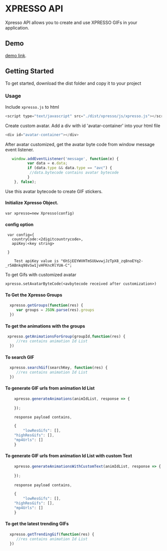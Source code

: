 # XPRESSO API

Xpresso API allows you to create and use XPRESSO GIFs in your application.


## Demo

 [demo link](http://xpresso.tech/xpresso-web-demo/).
 

## Getting Started

To get started, download the dist folder and copy it to your project


### Usage

Include `xpresso.js` to html

```javascript
<script type="text/javascript" src="./dist/xpresso/js/xpresso.js"></script>
```

Create custom avatar.
Add a div with id 'avatar-container' into your html file

```javascript
<div id="avatar-container"></div>
```

After avatar customized, get the avatar byte code from window message event listener.

```javascript
   window.addEventListener('message', function(e) {
          var data = e.data;
          if (data.type && data.type == "avc") {
           //data.bytecode contains avatar bytecode
          }
    }, false);
```
Use this avatar bytecode to create GIF stickers.

#### Initialize Xpresso Object.

```javscript
var xpresso=new Xpresso(config)
```

#### config option 
```
 var config={
   countryCode:<2digitcountrycode>,
   apiKey:<key string>

 }
 
    Test apiKey value is "6hSjEEYWVHTmSUUwvwjJzTpX8_zq8noEYq2-_r5ABnkq98vSw1jvHFKncRlYUA-C";

```

To get Gifs with customized avatar

```javscript
xpresso.setAvatarByteCode(<avbytecode received after customization>)
```

#### To Get the Xpresso Groups

```javascript
  xpresso.getGroups(function(res) {
     var groups = JSON.parse(res).groups
  })

```

#### To get the animations with the groups

```javascript
 xpresso.getAnimationsForGroup(groupId,function(res) {
     //res contains animation Id List
  })

```

#### To search GIF
 
```javascript
  xpresso.searchGif(searchKey, function(res) {
     //res contains animation Id List
  })

```

#### To generate GIF urls from animation Id List

```javascript
    xpresso.generateAnimations(animIdList, response => {
       
    });

    response payload contains,

    {
        "lowResGifs": [],
 	"highResGifs": [],
	"mp4Urls": []
    }

```

#### To generate GIF urls from animation Id List with custom Text

```javascript
    xpresso.generateAnimationsWithCustomText(animIdList, response => {
    
    });
    
    response payload contains,

    {
        "lowResGifs": [],
 	"highResGifs": [],
	"mp4Urls": []
    }

```

#### To get the latest trending GIFs

``` javascript
  xpresso.getTrendingGif(function(res) {
     //res contains animation Id List
  })
```

